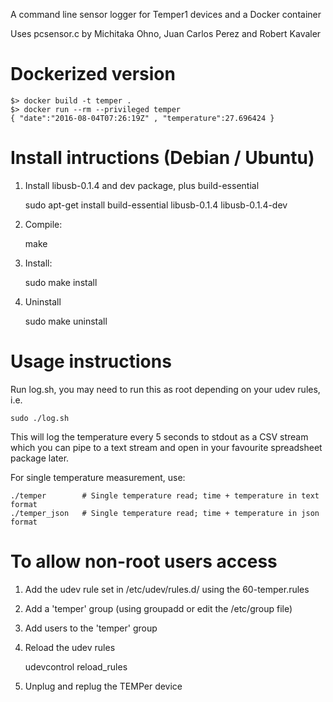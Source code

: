 A command line sensor logger for Temper1 devices and a Docker container

Uses pcsensor.c by Michitaka Ohno, Juan Carlos Perez and Robert Kavaler

Dockerized version
==================

```
$> docker build -t temper .
$> docker run --rm --privileged temper
{ "date":"2016-08-04T07:26:19Z" , "temperature":27.696424 }
```

Install intructions (Debian / Ubuntu)
=====================================

1. Install libusb-0.1.4 and dev package, plus build-essential 

    sudo apt-get install build-essential libusb-0.1.4 libusb-0.1.4-dev

2. Compile:

    make

3. Install:

    sudo make install

4. Uninstall

    sudo make uninstall


Usage instructions
==================

Run log.sh, you may need to run this as root depending on your udev rules, i.e.

    sudo ./log.sh

This will log the temperature every 5 seconds to stdout as a CSV stream which 
you can pipe to a text stream and open in your favourite spreadsheet package 
later.

For single temperature measurement, use:

    ./temper        # Single temperature read; time + temperature in text format
    ./temper_json   # Single temperature read; time + temperature in json format


To allow non-root users access
==============================

1. Add the udev rule set in /etc/udev/rules.d/ using the 60-temper.rules 

2. Add a 'temper' group (using groupadd or edit the /etc/group file)

3. Add users to the 'temper' group

4. Reload the udev rules 

    udevcontrol reload_rules

5. Unplug and replug the TEMPer device



